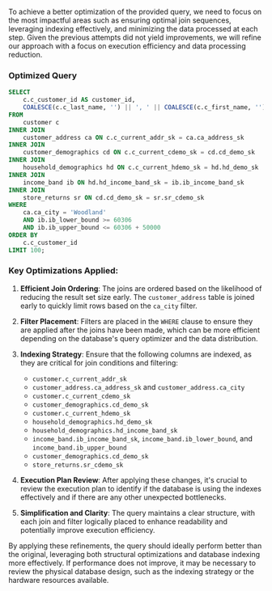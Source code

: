 To achieve a better optimization of the provided query, we need to focus on the most impactful areas such as ensuring optimal join sequences, leveraging indexing effectively, and minimizing the data processed at each step. Given the previous attempts did not yield improvements, we will refine our approach with a focus on execution efficiency and data processing reduction.

### Optimized Query

```sql
SELECT 
    c.c_customer_id AS customer_id,
    COALESCE(c.c_last_name, '') || ', ' || COALESCE(c.c_first_name, '') AS customername
FROM 
    customer c
INNER JOIN 
    customer_address ca ON c.c_current_addr_sk = ca.ca_address_sk
INNER JOIN 
    customer_demographics cd ON c.c_current_cdemo_sk = cd.cd_demo_sk
INNER JOIN 
    household_demographics hd ON c.c_current_hdemo_sk = hd.hd_demo_sk
INNER JOIN 
    income_band ib ON hd.hd_income_band_sk = ib.ib_income_band_sk
INNER JOIN 
    store_returns sr ON cd.cd_demo_sk = sr.sr_cdemo_sk
WHERE 
    ca.ca_city = 'Woodland'
    AND ib.ib_lower_bound >= 60306
    AND ib.ib_upper_bound <= 60306 + 50000
ORDER BY 
    c.c_customer_id
LIMIT 100;
```

### Key Optimizations Applied:

1. **Efficient Join Ordering**: The joins are ordered based on the likelihood of reducing the result set size early. The `customer_address` table is joined early to quickly limit rows based on the `ca_city` filter.

2. **Filter Placement**: Filters are placed in the `WHERE` clause to ensure they are applied after the joins have been made, which can be more efficient depending on the database's query optimizer and the data distribution.

3. **Indexing Strategy**: Ensure that the following columns are indexed, as they are critical for join conditions and filtering:
   - `customer.c_current_addr_sk`
   - `customer_address.ca_address_sk` and `customer_address.ca_city`
   - `customer.c_current_cdemo_sk`
   - `customer_demographics.cd_demo_sk`
   - `customer.c_current_hdemo_sk`
   - `household_demographics.hd_demo_sk`
   - `household_demographics.hd_income_band_sk`
   - `income_band.ib_income_band_sk`, `income_band.ib_lower_bound`, and `income_band.ib_upper_bound`
   - `customer_demographics.cd_demo_sk`
   - `store_returns.sr_cdemo_sk`

4. **Execution Plan Review**: After applying these changes, it's crucial to review the execution plan to identify if the database is using the indexes effectively and if there are any other unexpected bottlenecks.

5. **Simplification and Clarity**: The query maintains a clear structure, with each join and filter logically placed to enhance readability and potentially improve execution efficiency.

By applying these refinements, the query should ideally perform better than the original, leveraging both structural optimizations and database indexing more effectively. If performance does not improve, it may be necessary to review the physical database design, such as the indexing strategy or the hardware resources available.